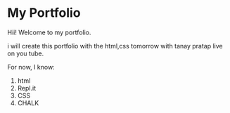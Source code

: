 # My Portfolio

Hii! Welcome to my portfolio.

 i will create this portfolio with the html,css tomorrow with tanay pratap live on you tube.

 For now, I know:

 1. html
 2. Repl.it
 3. CSS
 4. CHALK

 

 

 